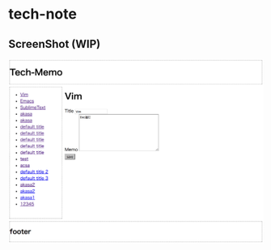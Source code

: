 # tech-note

## ScreenShot (WIP)
![v0.1 image](https://github.com/gozaing/tech-note/blob/images/v0.1_screenshot.png)